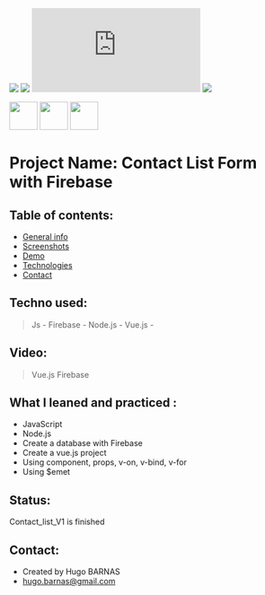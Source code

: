 
![](https://img.shields.io/badge/JavaScript-inactive?logo=JavaScript)
![](https://img.shields.io/badge/Node.js-inactive?logo=Node.js&color=brightgreen)
![](https://img.shields.io/badge/Vue.js?logo=Vue.js&color=green)
![](https://img.shields.io/badge/Firebase-inactive?logo=Firebase&color=yellow)

<p>

<img src="https://user-images.githubusercontent.com/57058997/96036427-ba4c1980-0e64-11eb-9dd3-6845dd430fc0.png" height="50">
<img src="https://user-images.githubusercontent.com/57058997/96035390-44937e00-0e63-11eb-98ea-7cd329ae927f.png" height="50">

<img src="https://user-images.githubusercontent.com/57058997/96006114-6e39ae80-0e3d-11eb-8519-5edda4aeac1b.png" height="50">

</p>


# Project Name: Contact List Form with Firebase

## Table of contents:
* [General info](#general-info)
* [Screenshots](#screenshots)
* [Demo](#demo)
* [Technologies](#Technologies)
* [Contact](#contact)

## Techno used:
> Js -
> Firebase - 
> Node.js -
> Vue.js -

## Video:
> Vue.js
> Firebase 

## What I leaned and practiced :
* JavaScript
* Node.js
* Create a database with Firebase
* Create a vue.js project
* Using component, props, v-on, v-bind, v-for
* Using $emet
 
## Status:
Contact_list_V1 is finished

## Contact:
* Created by Hugo BARNAS
* hugo.barnas@gmail.com

